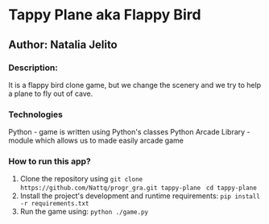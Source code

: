 # Tappy Plane aka Flappy Bird
## Author: Natalia Jelito

### Description:
It is a flappy bird clone game, but we change the scenery and we try to help a plane to fly out of cave. 

### Technologies
Python - game is written using Python's classes
Python Arcade Library - module which allows us to made easily arcade game

### How to run this app?
1. Clone the repository using
`git clone  https://github.com/Nattq/progr_gra.git tappy-plane `
`cd tappy-plane`
2. Install the project's development and runtime requirements:
`pip install -r requirements.txt`
3. Run the game using:
`python ./game.py`

